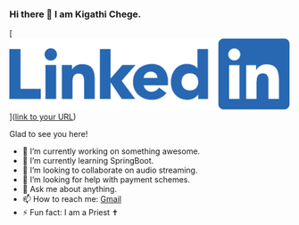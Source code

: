 ### Hi there 👋 I am Kigathi Chege.

[![LinkedIn](/Linkedin-logo-png.png)]([link to your URL](https://www.linkedin.com/in/kigathi/))

Glad to see you here! 
<!-- 
${kigathi-chege}.${your.repo.id}
![visitors](https://visitor-badge.glitch.me/badge?page_id=page.id) 
-->

<!--
**kigathi-chege/kigathi-chege** is a ✨ _special_ ✨ repository because its `README.md` (this file) appears on your GitHub profile.

Here are some ideas to get you started:
-->

- 🔭 I’m currently working on something awesome.
- 🌱 I’m currently learning SpringBoot.
- 👯 I’m looking to collaborate on audio streaming.
- 🤔 I’m looking for help with payment schemes.
- 💬 Ask me about anything.
- 📫 How to reach me: [Gmail](mailto:chegekigathi@gmail.com)
- ⚡ Fun fact: I am a Priest ✝️

<!-- 
📊️ My Github stats

<img height="180em" src="https://github-readme-stats.vercel.app/api?username=kigathi-chege&show_icons=true&hide_border=true&&count_private=true&include_all_commits=true" />
-->

<!--START_SECTION:waka-->
<!--END_SECTION:waka-->
